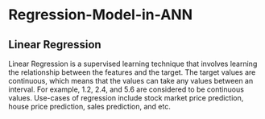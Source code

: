 # Regression-Model-in-ANN

## Linear Regression
Linear Regression is a supervised learning technique that involves learning the relationship between the features and the target. The target values are continuous, which means that the values can take any values between an interval. For example, 1.2, 2.4, and 5.6 are considered to be continuous values. Use-cases of regression include stock market price prediction, house price prediction, sales prediction, and etc.

